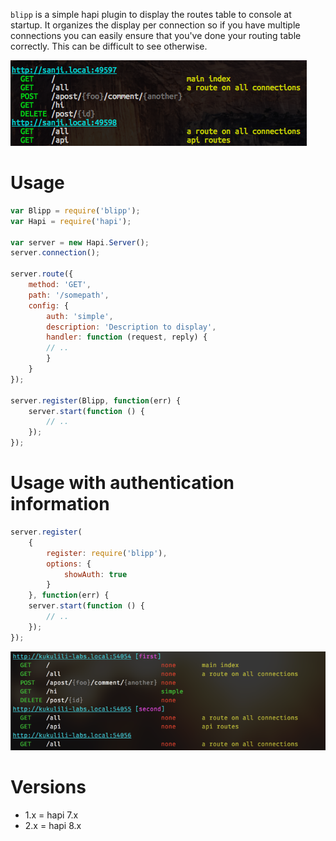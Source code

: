 `blipp` is a simple hapi plugin to display the routes table to console at
startup. It organizes the display per connection so if you have multiple
connections you can easily ensure that you've done your routing table
correctly. This can be difficult to see otherwise.

![image](images/screenshot.png)

# Usage

``` javascript
var Blipp = require('blipp');
var Hapi = require('hapi');

var server = new Hapi.Server();
server.connection();

server.route({
    method: 'GET',
    path: '/somepath',
    config: {
        auth: 'simple',
        description: 'Description to display',
        handler: function (request, reply) {
        // ..
        }
    }
});

server.register(Blipp, function(err) {
    server.start(function () {
        // ..
    });
});
```

# Usage with authentication information

``` javascript
server.register(
    {
        register: require('blipp'),
        options: {
            showAuth: true
        }
    }, function(err) {
    server.start(function () {
        // ..
    });
});
```

![image](images/screenshot-with-auth.png)

# Versions

* 1.x = hapi 7.x
* 2.x = hapi 8.x
